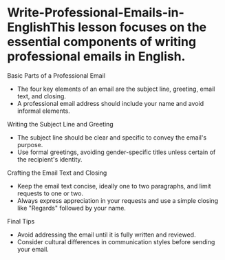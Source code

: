 # Write-Professional-Emails-in-EnglishThis lesson focuses on the essential components of writing professional emails in English.

Basic Parts of a Professional Email
- The four key elements of an email are the subject line, greeting, email text, and closing.
- A professional email address should include your name and avoid informal elements.

Writing the Subject Line and Greeting
- The subject line should be clear and specific to convey the email's purpose.
- Use formal greetings, avoiding gender-specific titles unless certain of the recipient's identity.

Crafting the Email Text and Closing
- Keep the email text concise, ideally one to two paragraphs, and limit requests to one or two.
- Always express appreciation in your requests and use a simple closing like "Regards" followed by your name.

Final Tips
- Avoid addressing the email until it is fully written and reviewed.
- Consider cultural differences in communication styles before sending your email.
